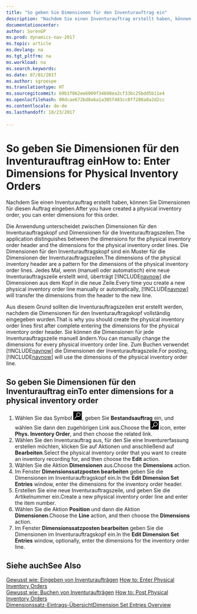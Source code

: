 ```yaml
---
title: "So geben Sie Dimensionen für den Inventurauftrag ein"
description: "Nachdem Sie einen Inventurauftrag erstellt haben, können Sie Dimensionen für diesen Auftrag eingeben."
documentationcenter: 
author: SorenGP
ms.prod: dynamics-nav-2017
ms.topic: article
ms.devlang: na
ms.tgt_pltfrm: na
ms.workload: na
ms.search.keywords: 
ms.date: 07/01/2017
ms.author: sgroespe
ms.translationtype: HT
ms.sourcegitcommit: b9b1f062ee6009f34698ea2cf33bc25bdd5b11e4
ms.openlocfilehash: 00dcae672bd8a6a1a305f483cc0ff288a8a2d2cc
ms.contentlocale: de-de
ms.lasthandoff: 10/23/2017

---
```

# <a name="how-to-enter-dimensions-for-physical-inventory-orders"></a><span data-ttu-id="e1e08-103">So geben Sie Dimensionen für den Inventurauftrag ein</span><span class="sxs-lookup"><span data-stu-id="e1e08-103">How to: Enter Dimensions for Physical Inventory Orders</span></span>
<span data-ttu-id="e1e08-104">Nachdem Sie einen Inventurauftrag erstellt haben, können Sie Dimensionen für diesen Auftrag eingeben.</span><span class="sxs-lookup"><span data-stu-id="e1e08-104">After you have created a physical inventory order, you can enter dimensions for this order.</span></span>  

<span data-ttu-id="e1e08-105">Die Anwendung unterscheidet zwischen Dimensionen für den Inventurauftragskopf und Dimensionen für die Inventurauftragszeilen.</span><span class="sxs-lookup"><span data-stu-id="e1e08-105">The application distinguishes between the dimensions for the physical inventory order header and the dimensions for the physical inventory order lines.</span></span> <span data-ttu-id="e1e08-106">Die Dimensionen für den Inventurauftragskopf sind ein Muster für die Dimensionen der Inventurauftragszeilen.</span><span class="sxs-lookup"><span data-stu-id="e1e08-106">The dimensions of the physical inventory header are a pattern for the dimensions of the physical inventory order lines.</span></span> <span data-ttu-id="e1e08-107">Jedes Mal, wenn (manuell oder automatisch) eine neue Inventurauftragszeile erstellt wird, überträgt [!INCLUDE[navnow](../../includes/navnow_md.md)] die Dimensionen aus dem Kopf in die neue Zeile.</span><span class="sxs-lookup"><span data-stu-id="e1e08-107">Every time you create a new physical inventory order line manually or automatically, [!INCLUDE[navnow](../../includes/navnow_md.md)] will transfer the dimensions from the header to the new line.</span></span>  

<span data-ttu-id="e1e08-108">Aus diesem Grund sollten die Inventurauftragszeilen erst erstellt werden, nachdem die Dimensionen für den Inventurauftragskopf vollständig eingegeben wurden.</span><span class="sxs-lookup"><span data-stu-id="e1e08-108">That is why you should create the physical inventory order lines first after complete entering the dimensions for the physical inventory order header.</span></span> <span data-ttu-id="e1e08-109">Sie können die Dimensionen für jede Inventurauftragszeile manuell ändern.</span><span class="sxs-lookup"><span data-stu-id="e1e08-109">You can manually change the dimensions for every physical inventory order line.</span></span> <span data-ttu-id="e1e08-110">Zum Buchen verwendet [!INCLUDE[navnow](../../includes/navnow_md.md)] die Dimensionen der Inventurauftragszeile.</span><span class="sxs-lookup"><span data-stu-id="e1e08-110">For posting, [!INCLUDE[navnow](../../includes/navnow_md.md)] will use the dimensions of the physical inventory order line.</span></span>  

## <a name="to-enter-dimensions-for-a-physical-inventory-order"></a><span data-ttu-id="e1e08-111">So geben Sie Dimensionen für den Inventurauftrag ein</span><span class="sxs-lookup"><span data-stu-id="e1e08-111">To enter dimensions for a physical inventory order</span></span>  

1.  <span data-ttu-id="e1e08-112">Wählen Sie das Symbol ![Nach Seite oder Bericht suchen](../../media/ui-search/search_small.png "Symbol „Nach Seite oder Bericht suchen”"), geben Sie **Bestandsauftrag** ein, und wählen Sie dann den zugehörigen Link aus.</span><span class="sxs-lookup"><span data-stu-id="e1e08-112">Choose the ![Search for Page or Report](../../media/ui-search/search_small.png "Search for Page or Report icon") icon, enter **Phys. Inventory Order**, and then choose the related link.</span></span>  
2.  <span data-ttu-id="e1e08-113">Wählen Sie den Inventurauftrag aus, für den Sie eine Inventurerfassung erstellen möchten, klicken Sie auf Aktionen und anschließend auf **Bearbeiten**.</span><span class="sxs-lookup"><span data-stu-id="e1e08-113">Select the physical inventory order that you want to create an inventory recording for, and then choose the **Edit** action.</span></span>  
3.  <span data-ttu-id="e1e08-114">Wählen Sie die Aktion **Dimensionen** aus.</span><span class="sxs-lookup"><span data-stu-id="e1e08-114">Choose the **Dimensions** action.</span></span>  
4.  <span data-ttu-id="e1e08-115">Im Fenster **Dimensionssatzposten bearbeiten** geben Sie die Dimensionen im Inventurauftragskopf ein.</span><span class="sxs-lookup"><span data-stu-id="e1e08-115">In the **Edit Dimension Set Entries** window, enter the dimensions for the inventory order header.</span></span>  
5.  <span data-ttu-id="e1e08-116">Erstellen Sie eine neue Inventurauftragszeile, und geben Sie die Artikelnummer ein.</span><span class="sxs-lookup"><span data-stu-id="e1e08-116">Create a new physical inventory order line and enter the item number.</span></span>  
6.  <span data-ttu-id="e1e08-117">Wählen Sie die Aktion **Position** und dann die Aktion **Dimensionen**.</span><span class="sxs-lookup"><span data-stu-id="e1e08-117">Choose the **Line** action, and then choose the **Dimensions** action.</span></span>  
7.  <span data-ttu-id="e1e08-118">Im Fenster **Dimensionssatzposten bearbeiten** geben Sie die Dimensionen im Inventurauftragskopf ein.</span><span class="sxs-lookup"><span data-stu-id="e1e08-118">In the **Edit Dimension Set Entries** window, optionally, enter the dimensions for the inventory order line.</span></span>  

## <a name="see-also"></a><span data-ttu-id="e1e08-119">Siehe auch</span><span class="sxs-lookup"><span data-stu-id="e1e08-119">See Also</span></span>  
 <span data-ttu-id="e1e08-120">[Gewusst wie: Eingeben von Inventuraufträgen](how-to-enter-physical-inventory-orders.md) </span><span class="sxs-lookup"><span data-stu-id="e1e08-120">[How to: Enter Physical Inventory Orders](how-to-enter-physical-inventory-orders.md) </span></span>  
 <span data-ttu-id="e1e08-121">[Gewusst wie: Buchen von Inventuraufträgen](how-to-post-physical-inventory-orders.md) </span><span class="sxs-lookup"><span data-stu-id="e1e08-121">[How to: Post Physical Inventory Orders](how-to-post-physical-inventory-orders.md) </span></span>  
 [<span data-ttu-id="e1e08-122">Dimensionssatz-Eintrags-Übersicht</span><span class="sxs-lookup"><span data-stu-id="e1e08-122">Dimension Set Entries Overview</span></span>](../../design-details-dimension-set-entries-overview.md)


